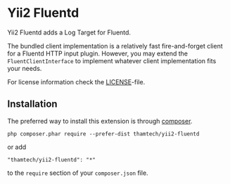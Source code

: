 Yii2 Fluentd
============

Yii2 Fluentd adds a Log Target for Fluentd.

The bundled client implementation is a relatively fast fire-and-forget client
for a Fluentd HTTP input plugin. However, you may extend the
`FluentClientInterface` to implement whatever client implementation
fits your needs.

For license information check the [LICENSE](LICENSE.md)-file.


Installation
------------

The preferred way to install this extension is through [composer](http://getcomposer.org/download/).

```
php composer.phar require --prefer-dist thamtech/yii2-fluentd
```

or add

```
"thamtech/yii2-fluentd": "*"
```

to the `require` section of your `composer.json` file.
